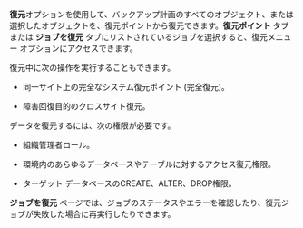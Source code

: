 **復元**オプションを使用して、バックアップ計画のすべてのオブジェクト、または選択したオブジェクトを、復元ポイントから復元できます。**復元ポイント** タブまたは **ジョブを復元** タブにリストされているジョブを選択すると、復元メニュー オプションにアクセスできます。

復元中に次の操作を実行することもできます。

-   同一サイト上の完全なシステム復元ポイント (完全復元)。


-   障害回復目的のクロスサイト復元。


データを復元するには、次の権限が必要です。

-   組織管理者ロール。


-   環境内のあらゆるデータベースやテーブルに対するアクセス復元権限。


-   ターゲット データベースのCREATE、ALTER、DROP権限。


**ジョブを復元** ページでは、ジョブのステータスやエラーを確認したり、復元ジョブが失敗した場合に再実行したりできます。

